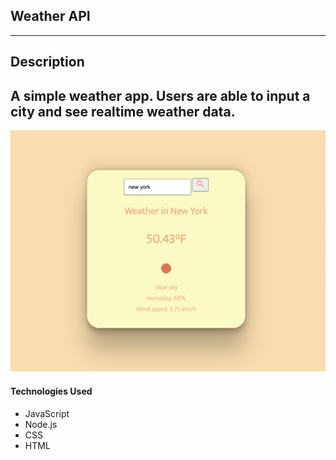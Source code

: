 ## Weather API
 --- 
## Description
 A simple weather app. Users are able to input a city and see realtime weather data.
 --- 

![Alt text](./weather.png)

#### Technologies Used
- JavaScript
- Node.js
- CSS
- HTML 